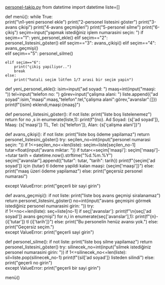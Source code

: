 
[personel-takip.py](https://github.com/user-attachments/files/22454686/personel-takip.py)
from datetime import datetime
liste=[]

def menü():
  while True:  
    print("\n1-yeni personel ekle")
    print("2-personel listesini göster")
    print("3-avans çikişi")
    print("4-avans geçmişleri")
    print("5-personel silme")
    print("6-çikiş")
    seçim=input("yapmak istediğiniz işlem numarasini seçin: ")
    if seçim=="1":
        yeni_personel_ekle()
    elif seçim=="2":
        personel_listesini_göster()
    elif seçim=="3":
        avans_çikişi()
    elif seçim=="4":
        avans_geçmişi()        
    elif seçim=="5":
        personel_silme()
    
    elif seçim=="6":
        print("çikiş yapiliyor..")
        break
    else:
        print("hatali seçim lütfen 1/7 arasi bir seçim yapin") 

def yeni_personel_ekle():
    isim=input("ad soyad: ")
    maaş=int(input("maaşi: "))
    tel=input("telefon no: ")
    görev=input("çalişma alani: ")
    liste.append({"ad soyad":isim,"maaşi":maaş,"telefon":tel,"çalişma alani":görev,"avanslar":[]})
    print(f"{isim} eklendi,maaşi:{maaş}")

def personel_listesini_göster():
    if not liste:
        print("liste boş listelenemez")
        return
    for no ,s in enumerate(liste,1):
        print(f"{no}. Ad Soyad: {s['ad soyad']}, Maaş: {s['maaşi']} TL, Tel: {s['telefon']}, Alan: {s['çalişma alani']}")

def avans_çikişi():
   if not liste:
      print("liste boş ödeme yapilamaz")
      return
   personel_listesini_göster()
   try:
      seçilen_no=int(input("personel numarasi seçin: "))
      if 1<=seçilen_no<=len(liste):
         seçim=liste[seçilen_no-1]
         tutar=float(input("avans  miktar: "))
         if tutar<=seçim['maaşi']:
            seçim['maaşi']-=tutar
            tarih = datetime.now().strftime("%d.%m.%Y")
            seçim["avanslar"].append({"tutar": tutar, "tarih": tarih})
            print(f"{seçim['ad soyad']} için {tutar} tl ödeme yapildi kalan maaşi: {seçim['maaşi']}")
         else:
            print("maaş üzeri ödeme yapilamaz")
      else:
        print("geçersiz personel numarasi")        
   
   except ValueError:
      print("geçerli bir sayi girin")   

def avans_geçmişi():
    if not liste:
       print("liste boş avans geçmişi siralanamaz")
       return
    personel_listesini_göster()
    no=int(input("avans geçmişini görmek istediğiniz personel numarasini girin: "))
    try:  
     if 1<=no<=len(liste):
       seç=liste[no-1]
       if seç['avanslar']:
          print(f"\n{seç['ad soyad']} avans geçmişi")
          for n,i in enumerate(seç['avanslar'],1):
             print(f"{n}-{i['tutar']} tl {i['tarih']}")
       else:
        print("Bu personelin henüz avansı yok.")
     else:
      print("Geçersiz seçim.")      
    except ValueError:
     print("geçerli sayi girin")

def personel_silme():
   if not liste:
       print("liste boş silme yapilamaz")
       return
   personel_listesini_göster()
   try: 
    silinecek_no=int(input("silmek istediğiniz personel numarasini girin: "))
    if 1<=silinecek_no<=len(liste):
       sil=liste.pop(silinecek_no-1)
       print(f"{sil['ad soyad']} listeden silindi")
    else:
       print("geçerli no girin")    
   except ValueError: 
    print("geçerli bir sayi girin")   


menü()


   
  


    

    
            
